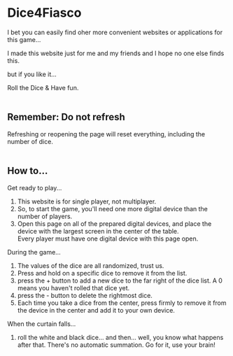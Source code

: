 # Dice4Fiasco

I bet you can easily find oher more convenient websites or applications for this game...

I made this website just for me and my friends and I hope no one else finds this.

but if you like it...

Roll the Dice & Have fun.
<br><br>
## Remember: Do not refresh

Refreshing or reopening the page will reset everything, including the number of dice.
<br><br>
## How to...

Get ready to play...
1. This website is for single player, not multiplayer. <br>
2. So, to start the game, you'll need one more digital device than the number of players.<br>
3. Open this page on all of the prepared digital devices, and place the device with the largest screen in the center of the table.<br>
Every player must have one digital device with this page open.<br>

During the game...
1. The values of the dice are all randomized, trust us.<br>
2. Press and hold on a specific dice to remove it from the list.<br>
3. press the + button to add a new dice to the far right of the dice list. A 0 means you haven't rolled that dice yet.<br>
4. press the - button to delete the rightmost dice.<br>
5. Each time you take a dice from the center, press firmly to remove it from the device in the center
and add it to your own device.<br>

When the curtain falls...
1. roll the white and black dice... and then... well, you know what happens after that.
There's no automatic summation. Go for it, use your brain!
